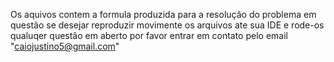 Os aquivos contem a formula produzida para a resolução do problema em questão 
se desejar reproduzir movimente os arquivos ate sua IDE e rode-os
qualuqer questão em aberto por favor entrar em contato pelo email "caiojustino5@gmail.com"
